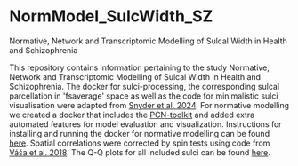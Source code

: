 # NormModel_SulcWidth_SZ
Normative, Network and Transcriptomic Modelling of Sulcal Width in Health and Schizophrenia

This repository contains information pertaining to the study Normative, Network and Transcriptomic Modelling of Sulcal Width in Health and Schizophrenia. The docker for sulci-processing, the corresponding sulcal parcellation in 'fsaverage' space as well as the code for minimalistic sulci visualisation were adapted from [Snyder et al. 2024](https://www.cell.com/neuron/article/S0896-6273(24)00568-3/fulltext). For normative modelling we created a docker that includes the [PCN-toolkit](https://pcntoolkit.readthedocs.io/en/latest/) and added extra automated features for model evaluation and visualization. Instructions for installing and running the docker for normative modelling can be found [here](https://github.com/iamjoostjanssen/NormModel_MorphoSim_SZ/blob/main/Docker_and_ReferenceModelling.txt). Spatial correlations were corrected by spin tests using code from [Váša et al. 2018](https://academic.oup.com/cercor/article/28/1/281/4566607?login=false). The Q-Q plots for all included sulci can be found [here](https://github.com/iamjoostjanssen/NormModel_Sulci/tree/main/Q-Q%20plots).
